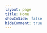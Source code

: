 ```yaml
---
layout: page
title: Home
showInSide: false
hideComment: true
---
```


<ClientOnly>
	<Home />
</ClientOnly>
